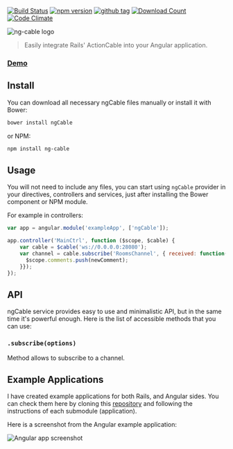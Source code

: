 [![Build Status](https://travis-ci.org/wazery/ng-cable.svg)](https://travis-ci.org/wazery/ng-cable)
[![npm version](http://badge.fury.io/js/ng-cable.svg)](http://badge.fury.io/js/ng-cable)
[![github tag](https://img.shields.io/github/tag/wazery/ngCable.svg)](https://github.com/wazery/ngCable/tags)
[![Download Count](https://img.shields.io/npm/dm/ng-cable.svg)](http://www.npmjs.com/package/ng-cable)
[![Code Climate](https://codeclimate.com/github/wazery/ngCable/badges/gpa.svg)](https://codeclimate.com/github/wazery/ngCable)

![ng-cable logo](http://i.imgur.com/hicMwNW.png?1)

> Easily integrate Rails' ActionCable into your Angular application.

### [Demo](http://wazery.github.io/ngCable)

## Install

You can download all necessary ngCable files manually or install it with Bower:

```bash
bower install ngCable
```

or NPM:

```bash
npm install ng-cable
```

## Usage

You will not need to include any files, you can start using ``ngCable`` provider in your directives, controllers and services, just after installing the Bower component or NPM module.

For example in controllers:

```javascript
var app = angular.module('exampleApp', ['ngCable']);

app.controller('MainCtrl', function ($scope, $cable) {
    var cable = $cable('ws://0.0.0.0:28080');
    var channel = cable.subscribe('RoomsChannel', { received: function(newComment){
      $scope.comments.push(newComment);
    }});
});
```

## API

ngCable service provides easy to use and minimalistic API, but in the same time it's powerful enough. Here is the list of accessible methods that you can use:

### ``.subscribe(options)``

Method allows to subscribe to a channel.

## Example Applications

I have created example applications for both Rails, and Angular sides. You can check them here by cloning this [repository](https://github.com/wazery/ng-cable-example-apps) and following the instructions of each submodule (application).

Here is a screenshot from the Angular example application:

![Angular app screenshot](http://i.imgur.com/m8WJWfL.png?1)
